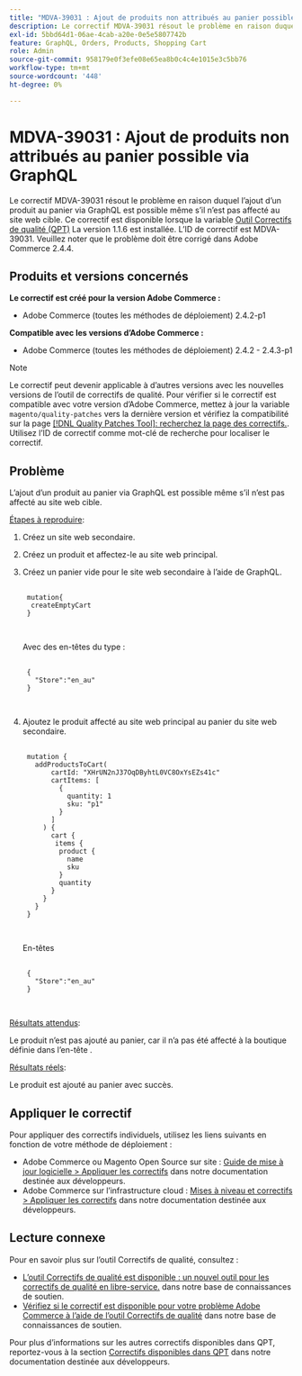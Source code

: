 ```yaml
---
title: "MDVA-39031 : Ajout de produits non attribués au panier possible via GraphQL"
description: Le correctif MDVA-39031 résout le problème en raison duquel l’ajout d’un produit au panier via GraphQL est possible même s’il n’est pas affecté au site web cible. Ce correctif est disponible lorsque l’[outil de correctifs de qualité (QPT)](/help/announcements/adobe-commerce-announcements/magento-quality-patches-released-new-tool-to-self-serve-quality-patches.md) 1.1.6 est installé. L’ID de correctif est MDVA-39031. Veuillez noter que le problème doit être corrigé dans Adobe Commerce 2.4.4.
exl-id: 5bbd64d1-06ae-4cab-a20e-0e5e5807742b
feature: GraphQL, Orders, Products, Shopping Cart
role: Admin
source-git-commit: 958179e0f3efe08e65ea8b0c4c4e1015e3c5bb76
workflow-type: tm+mt
source-wordcount: '448'
ht-degree: 0%

---
```


# MDVA-39031 : Ajout de produits non attribués au panier possible via GraphQL

Le correctif MDVA-39031 résout le problème en raison duquel l’ajout d’un produit au panier via GraphQL est possible même s’il n’est pas affecté au site web cible. Ce correctif est disponible lorsque la variable [Outil Correctifs de qualité (QPT)](/help/announcements/adobe-commerce-announcements/magento-quality-patches-released-new-tool-to-self-serve-quality-patches.md) La version 1.1.6 est installée. L’ID de correctif est MDVA-39031. Veuillez noter que le problème doit être corrigé dans Adobe Commerce 2.4.4.

## Produits et versions concernés

**Le correctif est créé pour la version Adobe Commerce :**

* Adobe Commerce (toutes les méthodes de déploiement) 2.4.2-p1

**Compatible avec les versions d’Adobe Commerce :**

* Adobe Commerce (toutes les méthodes de déploiement) 2.4.2 - 2.4.3-p1

>[!NOTE]
>
>Le correctif peut devenir applicable à d’autres versions avec les nouvelles versions de l’outil de correctifs de qualité. Pour vérifier si le correctif est compatible avec votre version d’Adobe Commerce, mettez à jour la variable `magento/quality-patches` vers la dernière version et vérifiez la compatibilité sur la page [[!DNL Quality Patches Tool]: recherchez la page des correctifs.](https://devdocs.magento.com/quality-patches/tool.html#patch-grid). Utilisez l’ID de correctif comme mot-clé de recherche pour localiser le correctif.

## Problème

L’ajout d’un produit au panier via GraphQL est possible même s’il n’est pas affecté au site web cible.

<u>Étapes à reproduire</u>:

1. Créez un site web secondaire.
1. Créez un produit et affectez-le au site web principal.
1. Créez un panier vide pour le site web secondaire à l’aide de GraphQL.

   <pre>
    <code class="language-graphql">
    mutation{
     createEmptyCart
    }
    </code>
    </pre>

   Avec des en-têtes du type :

   <pre>
    <code class="language-graphql">
    {
      "Store":"en_au"
    }
    </code>
    </pre>

1. Ajoutez le produit affecté au site web principal au panier du site web secondaire.

   <pre>
    <code class="language-graphql">
    mutation {
      addProductsToCart(
          cartId: "XHrUN2nJ37OqDByhtL0VC8OxYsEZs41c"
          cartItems: [
            {
              quantity: 1
              sku: "p1"
            }
          ]
        ) {
          cart {
           items {
            product {
              name
              sku
            }
            quantity
          }
        }
      }
    }
    </code>
    </pre>

   En-têtes

   <pre>
    <code class="language-graphql">
    {
      "Store":"en_au"
    }
    </code>
    </pre>

<u>Résultats attendus</u>:

Le produit n’est pas ajouté au panier, car il n’a pas été affecté à la boutique définie dans l’en-tête .

<u>Résultats réels</u>:

Le produit est ajouté au panier avec succès.

## Appliquer le correctif

Pour appliquer des correctifs individuels, utilisez les liens suivants en fonction de votre méthode de déploiement :

* Adobe Commerce ou Magento Open Source sur site : [Guide de mise à jour logicielle > Appliquer les correctifs](https://devdocs.magento.com/guides/v2.4/comp-mgr/patching/mqp.html) dans notre documentation destinée aux développeurs.
* Adobe Commerce sur l’infrastructure cloud : [Mises à niveau et correctifs > Appliquer les correctifs](https://devdocs.magento.com/cloud/project/project-patch.html) dans notre documentation destinée aux développeurs.

## Lecture connexe

Pour en savoir plus sur l’outil Correctifs de qualité, consultez :

* [L’outil Correctifs de qualité est disponible : un nouvel outil pour les correctifs de qualité en libre-service.](/help/announcements/adobe-commerce-announcements/magento-quality-patches-released-new-tool-to-self-serve-quality-patches.md) dans notre base de connaissances de soutien.
* [Vérifiez si le correctif est disponible pour votre problème Adobe Commerce à l’aide de l’outil Correctifs de qualité](/help/support-tools/patches-available-in-qpt-tool/check-patch-for-magento-issue-with-magento-quality-patches.md) dans notre base de connaissances de soutien.

Pour plus d’informations sur les autres correctifs disponibles dans QPT, reportez-vous à la section [Correctifs disponibles dans QPT](https://devdocs.magento.com/quality-patches/tool.html#patch-grid) dans notre documentation destinée aux développeurs.
